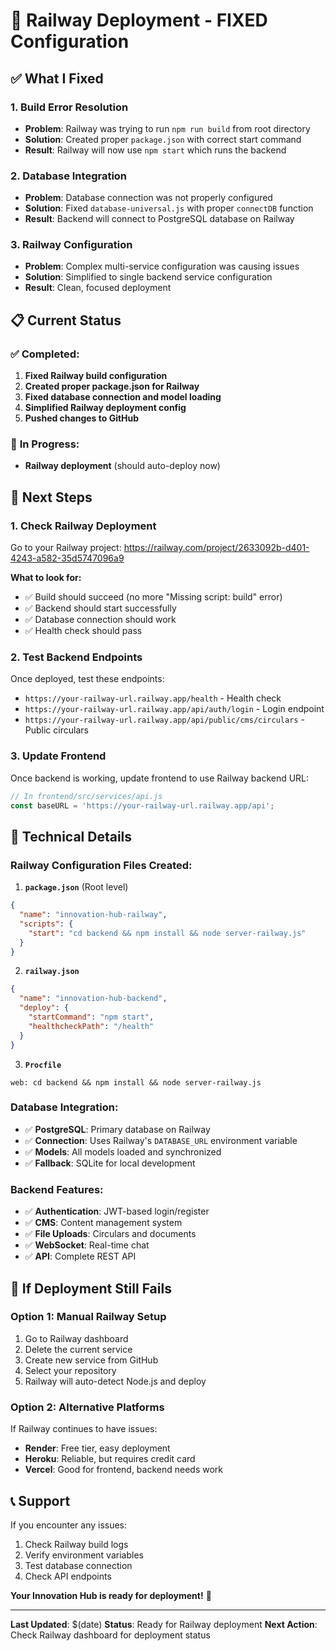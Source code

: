 # 🚀 Railway Deployment - FIXED Configuration

## ✅ What I Fixed

### **1. Build Error Resolution**
- **Problem**: Railway was trying to run `npm run build` from root directory
- **Solution**: Created proper `package.json` with correct start command
- **Result**: Railway will now use `npm start` which runs the backend

### **2. Database Integration**
- **Problem**: Database connection was not properly configured
- **Solution**: Fixed `database-universal.js` with proper `connectDB` function
- **Result**: Backend will connect to PostgreSQL database on Railway

### **3. Railway Configuration**
- **Problem**: Complex multi-service configuration was causing issues
- **Solution**: Simplified to single backend service configuration
- **Result**: Clean, focused deployment

## 📋 Current Status

### ✅ **Completed:**
1. **Fixed Railway build configuration**
2. **Created proper package.json for Railway**
3. **Fixed database connection and model loading**
4. **Simplified Railway deployment config**
5. **Pushed changes to GitHub**

### 🔄 **In Progress:**
- **Railway deployment** (should auto-deploy now)

## 🎯 Next Steps

### **1. Check Railway Deployment**
Go to your Railway project: https://railway.com/project/2633092b-d401-4243-a582-35d5747096a9

**What to look for:**
- ✅ Build should succeed (no more "Missing script: build" error)
- ✅ Backend should start successfully
- ✅ Database connection should work
- ✅ Health check should pass

### **2. Test Backend Endpoints**
Once deployed, test these endpoints:
- `https://your-railway-url.railway.app/health` - Health check
- `https://your-railway-url.railway.app/api/auth/login` - Login endpoint
- `https://your-railway-url.railway.app/api/public/cms/circulars` - Public circulars

### **3. Update Frontend**
Once backend is working, update frontend to use Railway backend URL:
```javascript
// In frontend/src/services/api.js
const baseURL = 'https://your-railway-url.railway.app/api';
```

## 🔧 Technical Details

### **Railway Configuration Files Created:**

1. **`package.json`** (Root level)
```json
{
  "name": "innovation-hub-railway",
  "scripts": {
    "start": "cd backend && npm install && node server-railway.js"
  }
}
```

2. **`railway.json`**
```json
{
  "name": "innovation-hub-backend",
  "deploy": {
    "startCommand": "npm start",
    "healthcheckPath": "/health"
  }
}
```

3. **`Procfile`**
```
web: cd backend && npm install && node server-railway.js
```

### **Database Integration:**
- ✅ **PostgreSQL**: Primary database on Railway
- ✅ **Connection**: Uses Railway's `DATABASE_URL` environment variable
- ✅ **Models**: All models loaded and synchronized
- ✅ **Fallback**: SQLite for local development

### **Backend Features:**
- ✅ **Authentication**: JWT-based login/register
- ✅ **CMS**: Content management system
- ✅ **File Uploads**: Circulars and documents
- ✅ **WebSocket**: Real-time chat
- ✅ **API**: Complete REST API

## 🚨 If Deployment Still Fails

### **Option 1: Manual Railway Setup**
1. Go to Railway dashboard
2. Delete the current service
3. Create new service from GitHub
4. Select your repository
5. Railway will auto-detect Node.js and deploy

### **Option 2: Alternative Platforms**
If Railway continues to have issues:
- **Render**: Free tier, easy deployment
- **Heroku**: Reliable, but requires credit card
- **Vercel**: Good for frontend, backend needs work

## 📞 Support

If you encounter any issues:
1. Check Railway build logs
2. Verify environment variables
3. Test database connection
4. Check API endpoints

**Your Innovation Hub is ready for deployment!** 🎉

---

**Last Updated**: $(date)
**Status**: Ready for Railway deployment
**Next Action**: Check Railway dashboard for deployment status
